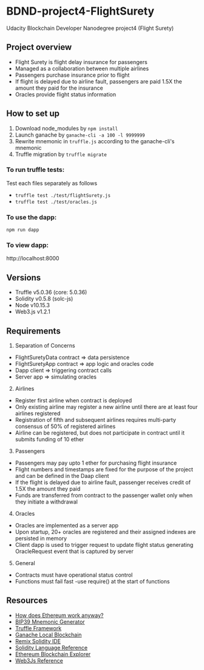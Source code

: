 # BDND-project4-FlightSurety
Udacity Blockchain Developer Nanodegree project4 (Flight Surety)

## Project overview
- Flight Surety is flight delay insurance for passengers
- Managed as a collaboration between multiple airlines
- Passengers purchase insurance prior to flight
- If flight is delayed due to airline fault, passengers are paid 1.5X the amount they paid for the insurance
- Oracles provide flight status information

## How to set up
1. Download node_modules by `npm install`
2. Launch ganache by `ganache-cli -a 100 -l 9999999`
3. Rewrite mnemonic in `truffle.js` according to the ganache-cli's mnemonic
4. Truffle migration by `truffle migrate`

### To run truffle tests:
Test each files separately as follows
- `truffle test ./test/flightSurety.js`
- `truffle test ./test/oracles.js`

### To use the dapp:
`npm run dapp`

### To view dapp:
http://localhost:8000

## Versions
- Truffle v5.0.36 (core: 5.0.36)
- Solidity v0.5.8 (solc-js)
- Node v10.15.3
- Web3.js v1.2.1


## Requirements
1. Separation of Concerns
  - FlightSuretyData contract => data persistence
  - FlightSuretyApp contract => app logic and oracles code
  - Dapp client => triggering contract calls
  - Server app => simulating oracles
2. Airlines
  - Register first airline when contract is deployed
  - Only existing airline may register a new airline until there are at least four airlines registered
  - Registration of fifth and subsequent airlines requires multi-party consensus of 50% of registered airlines
  - Airline can be registered, but does not participate in contract until it submits funding of 10 ether
3. Passengers
  - Passengers may pay upto 1 ether for purchasing flight insurance
  - Flight numbers and timestamps are fixed for the purpose of the project and can be defined in the Daap client
  - If the flight is delayed due to airline fault, passenger receives credit of 1.5X the amount they paid
  - Funds are transferred from contract to the passenger wallet only when they initiate a withdrawal
4. Oracles
  - Oracles are implemented as a server app
  - Upon startup, 20+ oracles are registered and their assigned indexes are persisted in memory
  - Client dapp is used to trigger request to update flight status generating OracleRequest event that is captured by server
5. General
  - Contracts must have operational status control
  - Functions must fail fast -use require() at the start of functions

## Resources

* [How does Ethereum work anyway?](https://medium.com/@preethikasireddy/how-does-ethereum-work-anyway-22d1df506369)
* [BIP39 Mnemonic Generator](https://iancoleman.io/bip39/)
* [Truffle Framework](http://truffleframework.com/)
* [Ganache Local Blockchain](http://truffleframework.com/ganache/)
* [Remix Solidity IDE](https://remix.ethereum.org/)
* [Solidity Language Reference](http://solidity.readthedocs.io/en/v0.4.24/)
* [Ethereum Blockchain Explorer](https://etherscan.io/)
* [Web3Js Reference](https://github.com/ethereum/wiki/wiki/JavaScript-API)
